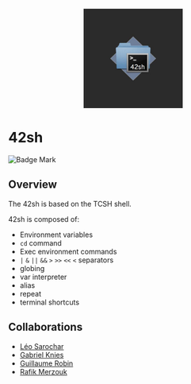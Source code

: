 <p align="center"><img src="../../../images/42sh.jpg" style="max-width: 200px" alt="42sh"></p>

# 42sh

![Badge Mark](https://img.shields.io/badge/Module%20Mark-A-%2372FA08.svg?&style=for-the-badge&logoColor=black)

## Overview

The 42sh is based on the TCSH shell.

42sh is composed of:
 - Environment variables
 - `cd` command
 - Exec environment commands
 - `|` `&` `||` `&&` `>` `>>` `<<` `<` separators
 - globing
 - var interpreter
 - alias
 - repeat
 - terminal shortcuts

## Collaborations

- [Léo Sarochar](https://github.com/LeoSarochar)
- [Gabriel Knies](https://github.com/gabirel1)
- [Guillaume Robin](https://github.com/Guillaume1Robin)
- [Rafik Merzouk](https://github.com/Belkadafi)
